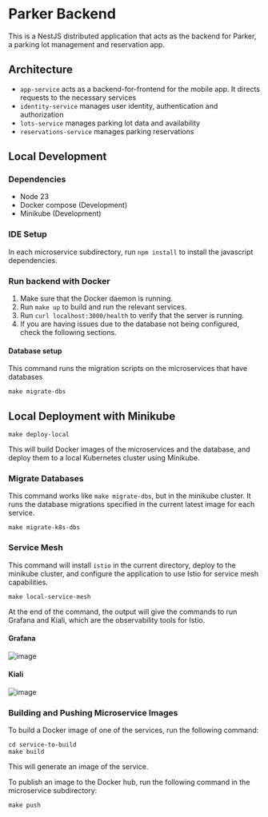 # Parker Backend

This is a NestJS distributed application that acts as the backend for Parker, a parking lot management and reservation app.

## Architecture

- `app-service` acts as a backend-for-frontend for the mobile app. It directs requests to the necessary services
- `identity-service` manages user identity, authentication and authorization
- `lots-service` manages parking lot data and availability
- `reservations-service` manages parking reservations

## Local Development

### Dependencies

- Node 23
- Docker compose (Development)
- Minikube (Development)


### IDE Setup

In each microservice subdirectory, run `npm install` to install the javascript dependencies.

### Run backend with Docker

1. Make sure that the Docker daemon is running.
2. Run `make up` to build and run the relevant services.
3. Run `curl localhost:3000/health` to verify that the server is running.
4. If you are having issues due to the database not being configured, check the following sections.

#### Database setup

This command runs the migration scripts on the microservices that have databases

```
make migrate-dbs
```

## Local Deployment with Minikube

```
make deploy-local
```

This will build Docker images of the microservices and the database, and deploy
them to a local Kubernetes cluster using Minikube.

### Migrate Databases

This command works like `make migrate-dbs`, but in the minikube cluster.
It runs the database migrations specified in the current latest image for each
service.

```
make migrate-k8s-dbs
```

### Service Mesh

This command will install `istio` in the current directory, deploy to the
minikube cluster, and configure the application to use Istio for service mesh
capabilities.

```
make local-service-mesh
```

At the end of the command, the output will give the commands to run Grafana and
Kiali, which are the observability tools for Istio.

#### Grafana
![image](https://github.com/user-attachments/assets/7c415dd2-db0a-4f38-a4e8-68a7894b939d)

#### Kiali
![image](https://github.com/user-attachments/assets/fe512832-a051-401c-8fca-3a6db349dac2)


### Building and Pushing Microservice Images

To build a Docker image of one of the services, run the following command:

```
cd service-to-build
make build
```

This will generate an image of the service.

To publish an image to the Docker hub, run the following command in the microservice subdirectory:

```
make push
```
